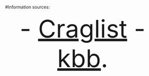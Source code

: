 #Information sources:

<center>
<div style="font-size:80px">
- <a href="http://www.craigslist.org/about/sites">Craglist</a>
- <a href="http://www.kbb.com">kbb</a>.
</div> 
</center>
